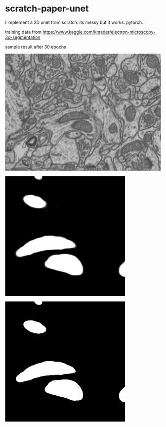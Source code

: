 # scratch-paper-unet
I implement a 2D unet from scratch. its messy but it works. pytorch.

training data from https://www.kaggle.com/kmader/electron-microscopy-3d-segmentation

sample result after 30 epochs

![alt text](/output/training_0.png?raw=true)

![alt text](/output/out-i-0-t-30-softmax.png?raw=true)

![alt text](/output/out-i-0-t-30-softmaxargmax.png?raw=true)
